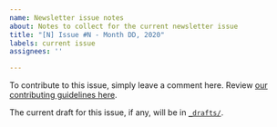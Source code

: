 ```yaml
---
name: Newsletter issue notes
about: Notes to collect for the current newsletter issue
title: "[N] Issue #N - Month DD, 2020"
labels: current issue
assignees: ''

---
```


To contribute to this issue, simply leave a comment here. Review [our contributing guidelines here](https://github.com/techworkersco/techworkersco.github.io/blob/master/.github/CONTRIBUTING.md).

The current draft for this issue, if any, will be in [`_drafts/`](https://github.com/techworkersco/techworkersco.github.io/tree/master/_drafts).
